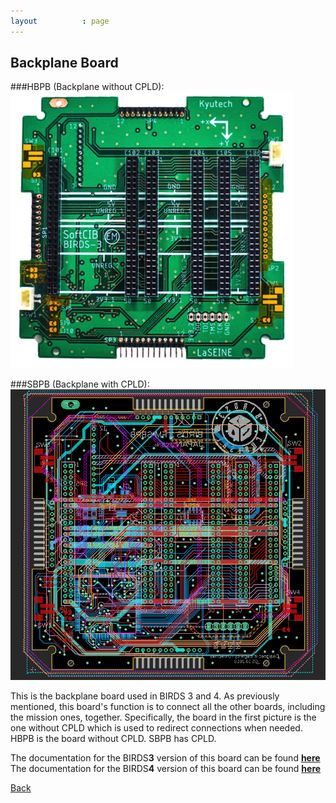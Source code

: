 ```yaml
---
layout          : page
---
```


## Backplane Board
###HBPB (Backplane without CPLD):
![Backplane Board Photo without CPLD](./images/BPB-Board.png)

###SBPB (Backplane with CPLD):
![Backplane Board Photo with CPLD](./images/SBPB-PCB.png)

This is the backplane board used in BIRDS 3 and 4. As previously mentioned, this board's function is to connect all the other boards, including the mission ones, together. Specifically, the board in the first picture is the one without CPLD which is used to redirect connections when needed. HBPB is the board without CPLD. SBPB has CPLD.


The documentation for the BIRDS**3** version of this board can be found [**here**](https://github.com/BIRDSOpenSource/BIRDS3-BPB)
The documentation for the BIRDS**4** version of this board can be found [**here**](https://github.com/BIRDSOpenSource/BIRDS4-BPB)

[Back](./)
